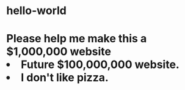 # hello-world
<h1>Please help me make this a $1,000,000 website
  
<li>Future $100,000,000 website.</li>
<li>I don't like pizza.</li>
